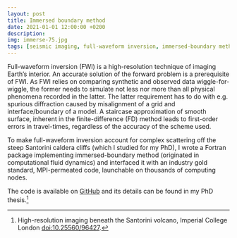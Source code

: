 ```yaml
---
layout: post
title: Immersed boundary method
date: 2021-01-01 12:00:00 +0200
description: 
img: immerse-75.jpg
tags: [seismic imaging, full-waveform inversion, immersed-boundary method] # add tag
---
```

Full-waveform inversion (FWI) is a high-resolution technique of imaging Earth’s interior. 
An accurate solution of the forward problem is a prerequisite of FWI. As FWI relies on comparing synthetic and observed data wiggle-for-wiggle, the former needs to simulate not less nor more than all physical phenomena recorded in the latter. The latter requirement has to do with e.g. spurious diffraction caused by misalignment of a grid and interface/boundary of a model. A staircase approximation of smooth surface, inherent in the finite-difference (FD) method  leads to first-order errors in travel-times, regardless of the accuracy of the scheme used.

To make full-waveform inversion account for complex scattering off the steep Santorini
caldera cliffs (which I studied for my PhD), I wrote a Fortran package implementing immersed-boundary method (originated in computational fluid dynamics) and interfaced it with an industry gold standard, MPI-permeated code, launchable on thousands of computing nodes.

The code is available on [GitHub](https://github.com/kmch/IMMERSE) and its details can be found in my PhD thesis.[^1] 

[^1]: High-resolution imaging beneath the Santorini volcano, Imperial College London [doi:10.25560/96427](https://doi.org/10.25560/96427).
